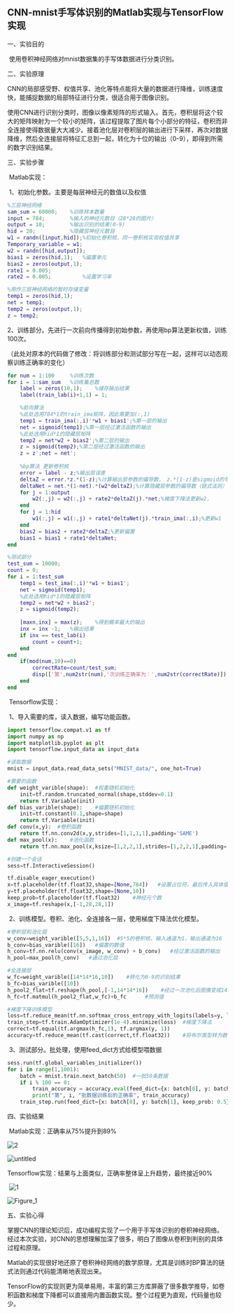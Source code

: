 

## 											**CNN-mnist手写体识别的Matlab实现与TensorFlow实现**

一、实验目的

​		使用卷积神经网络对mnist数据集的手写体数据进行分类识别。

二、实验原理

​		CNN的局部感受野、权值共享、池化等特点能将大量的数据进行降维，训练速度快，能捕捉数据的局部特征进行分类，很适合用于图像识别。

​		使用CNN进行识别分类时，图像以像素矩阵的形式输入。首先，卷积层将这个较大的矩阵映射为一个较小的矩阵，该过程提取了图片每个小部分的特征，卷积而非全连接使得数据量大大减少。接着池化层对卷积层的输出进行下采样，再次对数据降维，然后全连接层将特征汇总到一起，转化为十位的输出（0-9），即得到所需的数字识别结果。

三、实验步骤

​		Matlab实现：

​		1、初始化参数。主要是每层神经元的数值以及权值

```matlab
%三层神经网络
sam_sum = 60000;    %训练样本数量
input = 784;        %输入的神经元数目（28*28的图片）
output = 10;        %输出识别的结果(0-9)
hid = 20;           %隐藏层神经元数目
w1 = randn([input,hid]);%初始化卷积核，同一卷积核实现权值共享
Temporary_variable = w1;
w2 = randn([hid,output]);
bias1 = zeros(hid,1);   %偏置单元
bias2 = zeros(output,1);
rate1 = 0.005;
rate2 = 0.005;          %设置学习率

%用作三层神经网络的暂时存储变量
temp1 = zeros(hid,1);
net = temp1;
temp2 = zeros(output,1);
z = temp2;
```

​		2、训练部分。先进行一次前向传播得到初始参数，再使用bp算法更新权值，训练100次。

​			（此处对原本的代码做了修改：将训练部分和测试部分写在一起，这样可以动态观察训练正确率的变化）

```matlab
for num = 1:100		%训练次数
for i = 1:sam_sum	%训练集总数   
    label = zeros(10,1);	%储存输出结果
    label(train_lab(i)+1,1) = 1;

    %前向算法
    %此处选用784*1的train_ima矩阵，因此需要加(:,1)
    temp1 = train_ima(:,i)'*w1 + bias1';%第一层的输出
    net = sigmoid(temp1);%第一层经过激活函数的输出
    %此处选用hid*1的隐藏层矩阵
    temp2 = net*w2 + bias2';%第二层的输出
    z = sigmoid(temp2);%第二层经过激活函数的输出
    z = z';net = net';
    
    %bp算法 更新卷积核
    error = label - z;%输出层误差
    deltaZ = error.*z.*(1-z);%计算输出层参数的偏导数， z.*(1-z)是sigmoid的导数
    deltaNet = net.*(1-net).*(w2*deltaZ);%计算隐藏层参数的偏导数（链式法则）
    for j = 1:output
        w2(:,j) = w2(:,j) + rate2*deltaZ(j).*net;%梯度下降法更新w2，
    end
    for j = 1:hid
        w1(:,j) = w1(:,j) + rate1*deltaNet(j).*train_ima(:,i);%更新w1
    end
    bias2 = bias2 + rate2*deltaZ;%更新偏置
    bias1 = bias1 + rate1*deltaNet;
end

%测试部分
test_sum = 10000;
count = 0;
for i = 1:test_sum
    temp1 = test_ima(:,i)'*w1 + bias1';
    net = sigmoid(temp1);
    %此处选用hid*1的隐藏层矩阵
    temp2 = net*w2 + bias2';
    z = sigmoid(temp2);
    
    [maxn,inx] = max(z);    %得到概率最大的输出
    inx = inx -1;   %输出结果
    if inx == test_lab(i)
        count = count+1;
    end
end
    if(mod(num,10)==0)
        correctRate=count/test_sum;
        disp(['第',num2str(num),'次训练正确率为：',num2str(correctRate)])
    end
end
```



​		Tensorflow实现：

​		1、导入需要的库，读入数据，编写功能函数。

```python
import tensorflow.compat.v1 as tf
import numpy as np
import matplotlib.pyplot as plt
import tensorflow.input_data as input_data

#读取数据
mnist = input_data.read_data_sets("MNIST_data/", one_hot=True)

#需要的函数
def weight_varible(shape):  #权重随机初始化
	init=tf.random.truncated_normal(shape,stddev=0.1)
	return tf.Variable(init)
def bias_varible(shape):    #偏置随机初始化
	init=tf.constant(0.1,shape=shape)
	return tf.Variable(init)
def conv(x,y):  #卷积函数
	return tf.nn.conv2d(x,y,strides=[1,1,1,1],padding='SAME')
def max_pool(x):    #池化函数
	return tf.nn.max_pool(x,ksize=[1,2,2,1],strides=[1,2,2,1],padding='SAME')

#创建一个会话
sess=tf.InteractiveSession()

tf.disable_eager_execution()
x=tf.placeholder(tf.float32,shape=[None,784])   #设置占位符，最后传入具体值再运算
y=tf.placeholder(tf.float32,shape=[None,10])
keep_prob=tf.placeholder(tf.float32)    #神经元个数
x_image=tf.reshape(x,[-1,28,28,1])
```

​		2、训练模型。卷积、池化、全连接各一层，使用梯度下降法优化模型。

```python
#卷积层和池化层
w_conv=weight_varible([5,5,1,16])  #5*5的卷积核，输入通道为1，输出通道为16
b_conv=bias_varible([16])   #偏置的数值
h_conv=tf.nn.relu(conv(x_image, w_conv) + b_conv)   #经过激活函数的输出
h_pool=max_pool(h_conv)   #通过池化层

#全连接层
w_fc=weight_varible([14*14*16,10])    #转化为0-9的识别结果
b_fc=bias_varible([10])
h_pool2_flat=tf.reshape(h_pool,[-1,14*14*16])    #经过一次池化后图像变成14*14*16
h_fc=tf.matmul(h_pool2_flat,w_fc)+b_fc      #预测值

#梯度下降训练模型
loss=tf.reduce_mean(tf.nn.softmax_cross_entropy_with_logits(labels=y, logits=h_fc))    #误差
train_step=tf.train.AdamOptimizer(1e-4).minimize(loss)  #梯度下降法
correct=tf.equal(tf.argmax(h_fc,1), tf.argmax(y, 1))
accuracy=tf.reduce_mean(tf.cast(correct,tf.float32))    #将布尔类型转为数字0和1
```

​		3、测试部分。批处理，使用feed_dict方式给模型喂数据

```python
sess.run(tf.global_variables_initializer())
for i in range(1,1001):
	batch = mnist.train.next_batch(50)  #一批50条数据
	if i % 100 == 0:
		train_accuracy = accuracy.eval(feed_dict={x: batch[0], y: batch[1], keep_prob: 1.0})
		print("第", i, "批数据训练后的正确率", train_accuracy)
	train_step.run(feed_dict={x: batch[0], y: batch[1], keep_prob: 0.5})
```

四、实验结果

​		Matlab实现：正确率从75%提升到89%

![2](C:\Users\magic\OneDrive\桌面\2.PNG)

![untitled](C:\Users\magic\OneDrive\桌面\untitled.jpg)

​		Tensorflow实现：结果与上面类似，正确率整体呈上升趋势，最终接近90%

​		![1](C:\Users\magic\OneDrive\桌面\1.PNG)

![Figure_1](C:\Users\magic\OneDrive\桌面\Figure_1.png)



五、实验心得

​		掌握CNN的理论知识后，成功编程实现了一个用于手写体识别的卷积神经网络。经过本次实验，对CNN的思想理解加深了很多，明白了图像从卷积到判别的具体过程和原理。

​		Matlab的实现很好地还原了卷积神经网络的数学原理，尤其是训练时BP算法的链式法则通过代码能清晰地表现出来。

​		TensorFlow的实现则更为简单易用，丰富的第三方库屏蔽了很多数学推导，如卷积函数和梯度下降都可以直接用内置函数实现。整个过程更为直观，代码量也较少。

